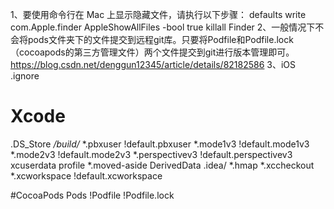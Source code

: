 1、要使用命令行在 Mac 上显示隐藏文件，请执行以下步骤：
defaults write com.Apple.finder AppleShowAllFiles -bool true
killall Finder
2、一般情况下不会将pods文件夹下的文件提交到远程git库。只要将Podfile和Podfile.lock（cocoapods的第三方管理文件）两个文件提交到git进行版本管理即可。
https://blog.csdn.net/denggun12345/article/details/82182586
3、iOS .ignore

# Xcode
.DS_Store
*/build/*
*.pbxuser
!default.pbxuser
*.mode1v3
!default.mode1v3
*.mode2v3
!default.mode2v3
*.perspectivev3
!default.perspectivev3
xcuserdata
profile
*.moved-aside
DerivedData
.idea/
*.hmap
*.xccheckout
*.xcworkspace
!default.xcworkspace

#CocoaPods
Pods
!Podfile
!Podfile.lock
 
